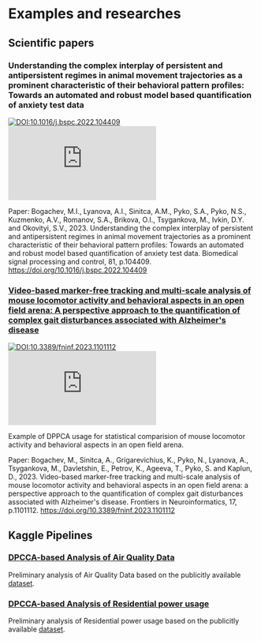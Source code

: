 # Examples and researches

## Scientific papers

### Understanding the complex interplay of persistent and antipersistent regimes in animal movement trajectories as a prominent characteristic of their behavioral pattern profiles: Towards an automated and robust model based quantification of anxiety test data

[![DOI:10.1016/j.bspc.2022.104409](https://zenodo.org/badge/DOI/10.1016/j.bspc.2022.104409.svg)](https://doi.org/10.1016/j.bspc.2022.104409)
[![Citation Badge](https://api.juleskreuer.eu/citation-badge.php?doi=10.1016/j.bspc.2022.104409)](https://juleskreuer.eu/projekte/citation-badge/)

Paper: Bogachev, M.I., Lyanova, A.I., Sinitca, A.M., Pyko, S.A., Pyko, N.S., Kuzmenko, A.V., Romanov, S.A., Brikova, O.I., Tsygankova, M., Ivkin, D.Y. and Okovityi, S.V., 2023. Understanding the complex interplay of persistent and antipersistent regimes in animal movement trajectories as a prominent characteristic of their behavioral pattern profiles: Towards an automated and robust model based quantification of anxiety test data. Biomedical signal processing and control, 81, p.104409. <https://doi.org/10.1016/j.bspc.2022.104409>

### [Video-based marker-free tracking and multi-scale analysis of mouse locomotor activity and behavioral aspects in an open field arena: A perspective approach to the quantification of complex gait disturbances associated with Alzheimer's disease](./Video-based_marker-free_tracking_and_multi-scale_analysis.ipynb)

[![DOI:10.3389/fninf.2023.1101112](https://zenodo.org/badge/DOI/10.3389/fninf.2023.1101112.svg)](https://doi.org/10.3389/fninf.2023.1101112)
[![Citation Badge](https://api.juleskreuer.eu/citation-badge.php?doi=10.3389/fninf.2023.1101112)](https://juleskreuer.eu/projekte/citation-badge/)

Example of DPPCA usage for statistical comparision of mouse locomotor activity and behavioral aspects in an open field arena.

Paper: Bogachev, M., Sinitca, A., Grigarevichius, K., Pyko, N., Lyanova, A., Tsygankova, M., Davletshin, E., Petrov, K., Ageeva, T., Pyko, S. and Kaplun, D., 2023. Video-based marker-free tracking and multi-scale analysis of mouse locomotor activity and behavioral aspects in an open field arena: a perspective approach to the quantification of complex gait disturbances associated with Alzheimer's disease. Frontiers in Neuroinformatics, 17, p.1101112. <https://doi.org/10.3389/fninf.2023.1101112>

## Kaggle Pipelines

### [DPCCA-based Analysis of Air Quality Data](https://www.kaggle.com/code/user164919/dpcca-based-analysis-of-air-quality-data)

Preliminary analysis of Air Quality Data based on the publicitly available [dataset](https://www.kaggle.com/datasets/khushikyad001/air-quality-data).

### [DPCCA-based Analysis of Residential power usage](https://www.kaggle.com/code/user164919/dpcca-based-analysis-of-residential-power-usage)

Preliminary analysis of Residential power usage based on the publicitly available [dataset](https://www.kaggle.com/datasets/srinuti/residential-power-usage-3years-data-timeseries).
